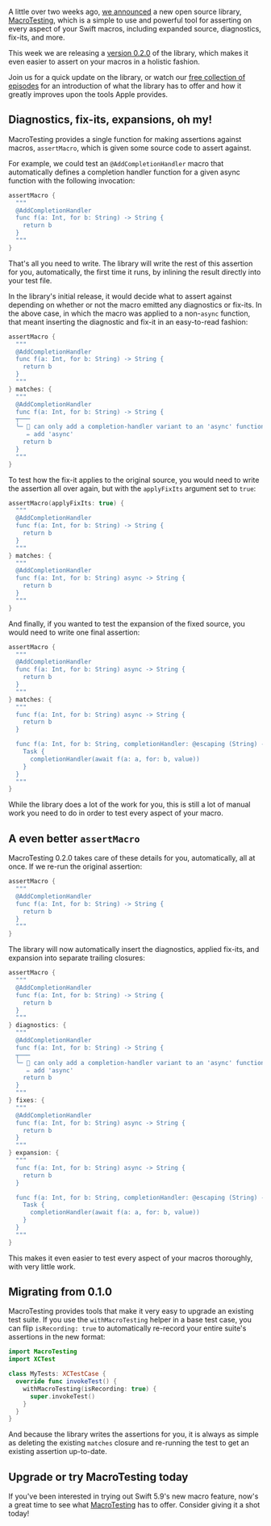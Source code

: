 A little over two weeks ago, [we announced][macro-testing-announcement] a new open source library,
[MacroTesting][gh-macro-testing], which is a simple to use and powerful tool for asserting on every
aspect of your Swift macros, including expanded source, diagnostics, fix-its, and more.

This week we are releasing a [version 0.2.0][gh-macro-testing-020] of the library, which makes it
even easier to assert on your macros in a holistic fashion.

Join us for a quick update on the library, or watch our
[free collection of episodes][macros-collection] for an introduction of what the library has to
offer and how it greatly improves upon the tools Apple provides.

[macros-collection]: /collections/macros
[macro-testing-announcement]: /blog/posts/114-a-new-tool-for-testing-macros-in-swift
[gh-macro-testing]: https://github.com/pointfreeco/swift-macro-testing
[gh-macro-testing-020]: https://github.com/pointfreeco/swift-macro-testing/releases/0.2.0

## Diagnostics, fix-its, expansions, oh my!

MacroTesting provides a single function for making assertions against macros, `assertMacro`, which
is given some source code to assert against.

For example, we could test an `@AddCompletionHandler` macro that automatically defines a completion
handler function for a given async function with the following invocation:

```swift
assertMacro {
  """
  @AddCompletionHandler
  func f(a: Int, for b: String) -> String {
    return b
  }
  """
}
```

That's all you need to write. The library will write the rest of this assertion for you,
automatically, the first time it runs, by inlining the result directly into your test file.

In the library's initial release, it would decide what to assert against depending on whether or not
the macro emitted any diagnostics or fix-its. In the above case, in which the macro was applied to a
non-`async` function, that meant inserting the diagnostic and fix-it in an easy-to-read fashion:

```swift
assertMacro {
  """
  @AddCompletionHandler
  func f(a: Int, for b: String) -> String {
    return b
  }
  """
} matches: {
  """
  @AddCompletionHandler
  func f(a: Int, for b: String) -> String {
  ┬───
  ╰─ 🛑 can only add a completion-handler variant to an 'async' function
     ✏️ add 'async'
    return b
  }
  """
}
```

To test how the fix-it applies to the original source, you would need to write the assertion all
over again, but with the `applyFixIts` argument set to `true`:

```swift
assertMacro(applyFixIts: true) {
  """
  @AddCompletionHandler
  func f(a: Int, for b: String) -> String {
    return b
  }
  """
} matches: {
  """
  @AddCompletionHandler
  func f(a: Int, for b: String) async -> String {
    return b
  }
  """
}
```

And finally, if you wanted to test the expansion of the fixed source, you would need to write one
final assertion:

```swift
assertMacro {
  """
  @AddCompletionHandler
  func f(a: Int, for b: String) async -> String {
    return b
  }
  """
} matches: {
  """
  func f(a: Int, for b: String) async -> String {
    return b
  }

  func f(a: Int, for b: String, completionHandler: @escaping (String) -> Void) {
    Task {
      completionHandler(await f(a: a, for: b, value))
    }
  }
  """
}
```

While the library does a lot of the work for you, this is still a lot of manual work you need to do
in order to test every aspect of your macro.

## A even better `assertMacro`

MacroTesting 0.2.0 takes care of these details for you, automatically, all at once. If we re-run the
original assertion:

```swift
assertMacro {
  """
  @AddCompletionHandler
  func f(a: Int, for b: String) -> String {
    return b
  }
  """
}
```

The library will now automatically insert the diagnostics, applied fix-its, and expansion into
separate trailing closures:

```swift
assertMacro {
  """
  @AddCompletionHandler
  func f(a: Int, for b: String) -> String {
    return b
  }
  """
} diagnostics: {
  """
  @AddCompletionHandler
  func f(a: Int, for b: String) -> String {
  ┬───
  ╰─ 🛑 can only add a completion-handler variant to an 'async' function
     ✏️ add 'async'
    return b
  }
  """
} fixes: {
  """
  @AddCompletionHandler
  func f(a: Int, for b: String) async -> String {
    return b
  }
  """
} expansion: {
  """
  func f(a: Int, for b: String) async -> String {
    return b
  }

  func f(a: Int, for b: String, completionHandler: @escaping (String) -> Void) {
    Task {
      completionHandler(await f(a: a, for: b, value))
    }
  }
  """
}
```

This makes it even easier to test every aspect of your macros thoroughly, with very little work.

## Migrating from 0.1.0

MacroTesting provides tools that make it very easy to upgrade an existing test suite. If you use the
`withMacroTesting` helper in a base test case, you can flip `isRecording: true` to automatically
re-record your entire suite's assertions in the new format:

```swift
import MacroTesting
import XCTest

class MyTests: XCTestCase {
  override func invokeTest() {
    withMacroTesting(isRecording: true) {
      super.invokeTest()
    }
  }
}
```

And because the library writes the assertions for you, it is always as simple as deleting the
existing `matches` closure and re-running the test to get an existing assertion up-to-date.

## Upgrade or try MacroTesting today

If you've been interested in trying out Swift 5.9's new macro feature, now's a great time to see
what [MacroTesting][gh-macro-testing] has to offer. Consider giving it a shot today!

[gh-macro-testing]: http://github.com/pointfreeco/swift-macro-testing
